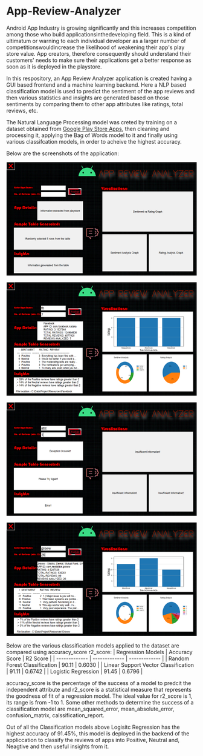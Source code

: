 # App-Review-Analyzer

Android App Industry is growing significantly and this increases competition among those who build applicationsinthedeveloping field. This is a kind of ultimatum or warning to each individual developer as a larger number of competitionswouldincrease the likelihood of weakening their app's play store value. App creators, therefore consequently should understand their customers' needs to make sure their applications get a better response as soon as it is deployed in the playstore.

In this respository, an App Review Analyzer application is created having a GUI based frontend and a machine learning backend. Here a NLP based classification model is used to predict the sentiment of the app reviews and then various statistics and insights are generated based on those sentiments by comparing them to other app attributes like ratings, total reviews, etc.

The Natural Language Processing model was creted by training on a dataset obtained from [Google Play Store Apps](https://www.kaggle.com/lava18/google-play-store-apps), then cleaning and processing it, applying the Bag of Words model to it and finally using various classifcation models, in order to acheive the highest accuracy.

Below are the screenshots of the application:
<p align="center"><img src="https://github.com/RiturajSaha/App-Review-Analyzer/blob/main/Screenshots/1.png" height=300 width="600"></p>
<p align="center"><img src="https://github.com/RiturajSaha/App-Review-Analyzer/blob/main/Screenshots/2.png" height=300 width="600"></p>
<p align="center"><img src="https://github.com/RiturajSaha/App-Review-Analyzer/blob/main/Screenshots/3.png" height=300 width="600"></p>
<p align="center"><img src="https://github.com/RiturajSaha/App-Review-Analyzer/blob/main/Screenshots/4.png" height=300 width="600"></p>

Below are the various classification models applied to the dataset are compared using accuracy_score r2_score:
| Regression Models  | Accuracy Score | R2 Score |
| ------------- | ------------- | ------------- |
| Random Forest Classification  | 90.11 | 0.6030 |
| Linear Support Vector Classification  | 91.11 | 0.6742 |
| Logistic Regression  | 91.45 | 0.6796 |

accuracy_score is the percentage of the success of a model to predcit the independent attribute and r2_score is a statistical measure that represents the goodness of fit of a regression model. The ideal value for r2_score is 1, its range is from -1 to 1. Some other methods to determine the success of a classification model are mean_squared_error, mean_absolute_error, confusion_matrix, calssification_report. 

Out of all the  Classification models above Logisitc Regression has the highest accuracy of 91.45%, this model is deployed in the backend of the appliccation to classify the reviews of apps into Positive, Neutral and, Neagtive and then useful insights from it.
